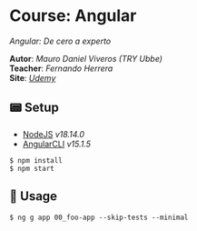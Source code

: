 # Course: Angular

*Angular: De cero a experto*  

**Autor**: *Mauro Daniel Viveros (TRY Ubbe)*  
**Teacher**: *Fernando Herrera*  
**Site**: *[Udemy](https://www.udemy.com/course/angular-fernando-herrera/)*  

## 📟 Setup
- [NodeJS](https://nodejs.org) _v18.14.0_
- [AngularCLI](https://angular.io) _v15.1.5_

```
$ npm install
$ npm start
```

## 📝 Usage
```
$ ng g app 00_foo-app --skip-tests --minimal
```